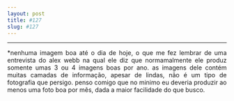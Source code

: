 ```yaml
---
layout: post
title: #127
slug: #127
---
```

---
<p class="description" style="text-align: justify;">
*nenhuma imagem boa até o dia de hoje, o que me fez lembrar de uma entrevista do alex webb na qual ele diz que normamalmente ele produz somente umas 3 ou 4 imagens boas por ano. as imagens dele contém muitas camadas de informação, apesar de lindas, não é um tipo de fotografia que persigo. penso comigo que no minimo eu deveria produzir ao menos uma foto boa por mês, dada a maior facilidade do que busco.
<br>
<br>

